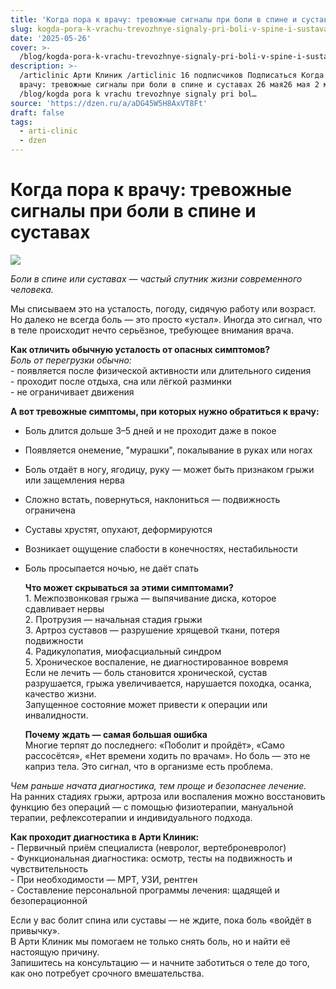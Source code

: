 ```yaml
---
title: 'Когда пора к врачу: тревожные сигналы при боли в спине и суставах'
slug: kogda-pora-k-vrachu-trevozhnye-signaly-pri-boli-v-spine-i-sustavah
date: '2025-05-26'
cover: >-
  /blog/kogda-pora-k-vrachu-trevozhnye-signaly-pri-boli-v-spine-i-sustavah/cover.jpg
description: >-
  /articlinic Арти Клиник /articlinic 16 подписчиков Подписаться Когда пора к
  врачу: тревожные сигналы при боли в спине и суставах 26 мая26 мая 2 мин
  /blog/kogda pora k vrachu trevozhnye signaly pri bol…
source: 'https://dzen.ru/a/aDG45W5H8AxVT8Ft'
draft: false
tags:
  - arti-clinic
  - dzen
---
```


# Когда пора к врачу: тревожные сигналы при боли в спине и суставах

![](/blog/kogda-pora-k-vrachu-trevozhnye-signaly-pri-boli-v-spine-i-sustavah/img-0.jpg)

_Боли в спине или суставах — частый спутник жизни современного человека._

Мы списываем это на усталость, погоду, сидячую работу или возраст. Но далеко не всегда боль — это просто «устал». Иногда это сигнал, что в теле происходит нечто серьёзное, требующее внимания врача.  
  
**Как отличить обычную усталость от опасных симптомов?**  
_Боль от перегрузки обычно:_  
\- появляется после физической активности или длительного сидения  
\- проходит после отдыха, сна или лёгкой разминки  
\- не ограничивает движения

**А вот тревожные симптомы, при которых нужно обратиться к врачу:**

*   Боль длится дольше 3–5 дней и не проходит даже в покое
    
*   Появляется онемение, "мурашки", покалывание в руках или ногах
    
*   Боль отдаёт в ногу, ягодицу, руку — может быть признаком грыжи или защемления нерва
    
*   Сложно встать, повернуться, наклониться — подвижность ограничена
    
*   Суставы хрустят, опухают, деформируются
    
*   Возникает ощущение слабости в конечностях, нестабильности
    
*   Боль просыпается ночью, не даёт спать  
      
    **Что может скрываться за этими симптомами?**  
    1\. Межпозвонковая грыжа — выпячивание диска, которое сдавливает нервы  
    2\. Протрузия — начальная стадия грыжи  
    3\. Артроз суставов — разрушение хрящевой ткани, потеря подвижности  
    4\. Радикулопатия, миофасциальный синдром  
    5\. Хроническое воспаление, не диагностированное вовремя  
    Если не лечить — боль становится хронической, сустав разрушается, грыжа увеличивается, нарушается походка, осанка, качество жизни.  
    Запущенное состояние может привести к операции или инвалидности.  
      
    **Почему ждать — самая большая ошибка**  
    Многие терпят до последнего: «Поболит и пройдёт», «Само рассосётся», «Нет времени ходить по врачам». Но боль — это не каприз тела. Это сигнал, что в организме есть проблема.
    

_Чем раньше начата диагностика, тем проще и безопаснее лечение._  
На ранних стадиях грыжи, артроза или воспаления можно восстановить функцию без операций — с помощью физиотерапии, мануальной терапии, рефлексотерапии и индивидуального подхода.  
  
**Как проходит диагностика в Арти Клиник:**  
\- Первичный приём специалиста (невролог, вертеброневролог)  
\- Функциональная диагностика: осмотр, тесты на подвижность и чувствительность  
\- При необходимости — МРТ, УЗИ, рентген  
\- Составление персональной программы лечения: щадящей и безоперационной  
  
Если у вас болит спина или суставы — не ждите, пока боль «войдёт в привычку».  
В Арти Клиник мы помогаем не только снять боль, но и найти её настоящую причину.  
Запишитесь на консультацию — и начните заботиться о теле до того, как оно потребует срочного вмешательства.